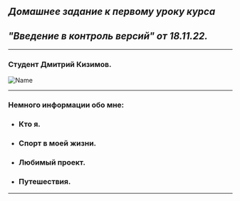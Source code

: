 ## *Домашнее задание к первому уроку курса*
## *"Введение в контроль версий" от 18.11.22.*
---
### Студент Дмитрий Кизимов.
![Name](https://gbcdn.mrgcdn.ru/uploads/avatar/4627896/attachment/thumb-db56e94e61c746abc63ba5c01eaa8c30.png)

---
### Немного информации обо мне:
* ### Кто я.
* ### Спорт в моей жизни.
* ### Любимый проект.
* ### Путешествия.
---

